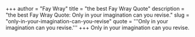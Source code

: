 +++
author = "Fay Wray"
title = "the best Fay Wray Quote"
description = "the best Fay Wray Quote: Only in your imagination can you revise."
slug = "only-in-your-imagination-can-you-revise"
quote = '''Only in your imagination can you revise.'''
+++
Only in your imagination can you revise.
